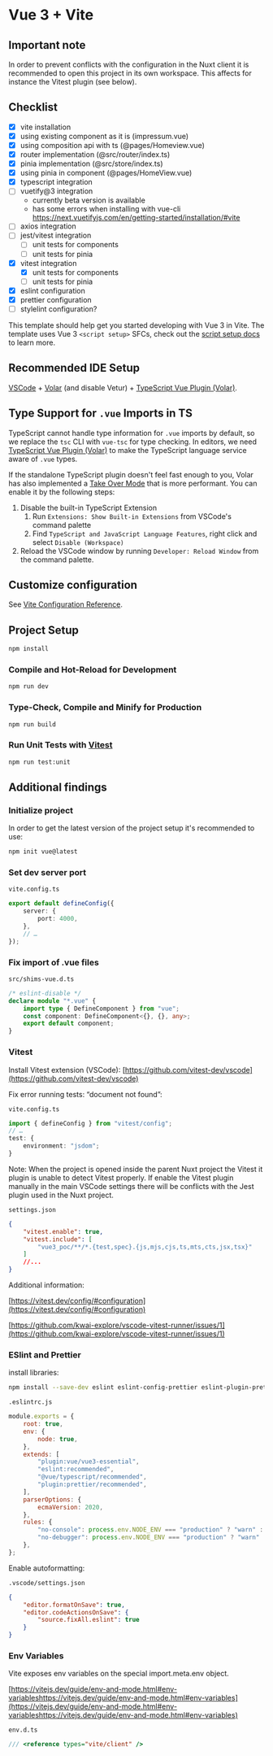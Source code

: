 # Vue 3 + Vite

## Important note

In order to prevent conflicts with the configuration in the Nuxt client it is recommended to open this project in its own workspace. This affects for instance the Vitest plugin (see below).

## Checklist

- [x] vite installation
- [x] using existing component as it is (impressum.vue)
- [x] using composition api with ts (@pages/Homeview.vue)
- [x] router implementation (@src/router/index.ts)
- [x] pinia implementation (@src/store/index.ts)
- [x] using pinia in component (@pages/HomeView.vue)
- [x] typescript integration
- [ ] vuetify@3 integration
  - currently beta version is available
  - has some errors when installing with vue-cli <https://next.vuetifyjs.com/en/getting-started/installation/#vite>
- [ ] axios integration
- [ ] jest/vitest integration
  - [ ] unit tests for components
  - [ ] unit tests for pinia
- [x] vitest integration
  - [x] unit tests for components
  - [ ] unit tests for pinia
- [x] eslint configuration
- [x] prettier configuration
- [ ] stylelint configuration?

This template should help get you started developing with Vue 3 in Vite. The template uses Vue 3 `<script setup>` SFCs, check out the [script setup docs](https://v3.vuejs.org/api/sfc-script-setup.html#sfc-script-setup) to learn more.

## Recommended IDE Setup

[VSCode](https://code.visualstudio.com/) + [Volar](https://marketplace.visualstudio.com/items?itemName=Vue.volar) (and disable Vetur) + [TypeScript Vue Plugin (Volar)](https://marketplace.visualstudio.com/items?itemName=Vue.vscode-typescript-vue-plugin).

## Type Support for `.vue` Imports in TS

TypeScript cannot handle type information for `.vue` imports by default, so we replace the `tsc` CLI with `vue-tsc` for type checking. In editors, we need [TypeScript Vue Plugin (Volar)](https://marketplace.visualstudio.com/items?itemName=Vue.vscode-typescript-vue-plugin) to make the TypeScript language service aware of `.vue` types.

If the standalone TypeScript plugin doesn't feel fast enough to you, Volar has also implemented a [Take Over Mode](https://github.com/johnsoncodehk/volar/discussions/471#discussioncomment-1361669) that is more performant. You can enable it by the following steps:

1. Disable the built-in TypeScript Extension
   1. Run `Extensions: Show Built-in Extensions` from VSCode's command palette
   2. Find `TypeScript and JavaScript Language Features`, right click and select `Disable (Workspace)`
2. Reload the VSCode window by running `Developer: Reload Window` from the command palette.

## Customize configuration

See [Vite Configuration Reference](https://vitejs.dev/config/).

## Project Setup

```sh
npm install
```

### Compile and Hot-Reload for Development

```sh
npm run dev
```

### Type-Check, Compile and Minify for Production

```sh
npm run build
```

### Run Unit Tests with [Vitest](https://vitest.dev/)

```sh
npm run test:unit
```

## Additional findings

### Initialize project

In order to get the latest version of the project setup it's recommended to use:

```sh
npm init vue@latest
```

### Set dev server port

`vite.config.ts`

```ts
export default defineConfig({
	server: {
		port: 4000,
	},
	// …
});
```

### Fix import of .vue files

`src/shims-vue.d.ts`

```ts
/* eslint-disable */
declare module "*.vue" {
	import type { DefineComponent } from "vue";
	const component: DefineComponent<{}, {}, any>;
	export default component;
}
```

### Vitest

Install Vitest extension (VSCode): [https://github.com/vitest-dev/vscode](https://github.com/vitest-dev/vscode)

Fix error running tests: “document not found”:

`vite.config.ts`

```ts
import { defineConfig } from "vitest/config";
// …
test: {
	environment: "jsdom";
}
```

Note: When the project is opened inside the parent Nuxt project the Vitest it plugin is unable to detect Vitest properly. If enable the Vitest plugin manually in the main VSCode settings there will be conflicts with the Jest plugin used in the Nuxt project.

`settings.json`

```json
{
	"vitest.enable": true,
	"vitest.include": [
		"vue3_poc/**/*.{test,spec}.{js,mjs,cjs,ts,mts,cts,jsx,tsx}"
	]
	//...
}
```

Additional information:

[https://vitest.dev/config/#configuration](https://vitest.dev/config/#configuration)

[https://github.com/kwai-explore/vscode-vitest-runner/issues/1](https://github.com/kwai-explore/vscode-vitest-runner/issues/1)

### ESlint and Prettier

install libraries:

```sh
npm install --save-dev eslint eslint-config-prettier eslint-plugin-prettier eslint-plugin-vue prettier @vue/eslint-config-typescript @typescript-eslint/eslint-plugin @typescript-eslint/parser

```

`.eslintrc.js`

```js
module.exports = {
	root: true,
	env: {
		node: true,
	},
	extends: [
		"plugin:vue/vue3-essential",
		"eslint:recommended",
		"@vue/typescript/recommended",
		"plugin:prettier/recommended",
	],
	parserOptions: {
		ecmaVersion: 2020,
	},
	rules: {
		"no-console": process.env.NODE_ENV === "production" ? "warn" : "off",
		"no-debugger": process.env.NODE_ENV === "production" ? "warn" : "off",
	},
};
```

Enable autoformatting:

`.vscode/settings.json`

```json
{
	"editor.formatOnSave": true,
	"editor.codeActionsOnSave": {
		"source.fixAll.eslint": true
	}
}
```

### Env Variables

Vite exposes env variables on the special import.meta.env object.

[https://vitejs.dev/guide/env-and-mode.html#env-variableshttps://vitejs.dev/guide/env-and-mode.html#env-variables](https://vitejs.dev/guide/env-and-mode.html#env-variableshttps://vitejs.dev/guide/env-and-mode.html#env-variables)

`env.d.ts`

```ts
/// <reference types="vite/client" />
```

